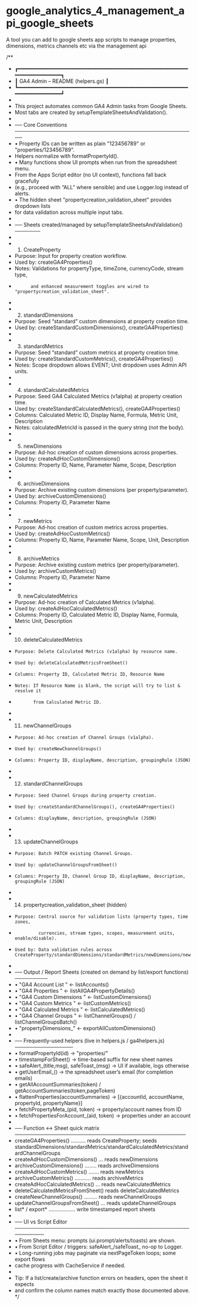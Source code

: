 # google_analytics_4_management_api_google_sheets
A tool you can add to google sheets app scripts to manage properties, dimensions, metrics channels etc via the management api



/**
 * ┏━━━━━━━━━━━━━━━━━━━━━━━━━━━━━━━━━━━━━━━━━━━━━━━━━━━━━━━━━━━━━━━━━━━━━━┓
 * ┃ GA4 Admin – README (helpers.gs)                                      ┃
 * ┗━━━━━━━━━━━━━━━━━━━━━━━━━━━━━━━━━━━━━━━━━━━━━━━━━━━━━━━━━━━━━━━━━━━━━━┛
 *
 * This project automates common GA4 Admin tasks from Google Sheets.
 * Most tabs are created by setupTemplateSheetsAndValidation().
 *
 * ── Core Conventions ──────────────────────────────────────────────────
 * • Property IDs can be written as plain "123456789" or "properties/123456789".
 *   Helpers normalize with formatPropertyId().
 * • Many functions show UI prompts when run from the spreadsheet menu.
 *   From the Apps Script editor (no UI context), functions fall back gracefully
 *   (e.g., proceed with “ALL” where sensible) and use Logger.log instead of alerts.
 * • The hidden sheet "propertycreation_validation_sheet" provides dropdown lists
 *   for data validation across multiple input tabs.
 *
 * ── Sheets created/managed by setupTemplateSheetsAndValidation() ───────
 *
 * 1) CreateProperty
 *    Purpose: Input for property creation workflow.
 *    Used by: createGA4Properties()
 *    Notes: Validations for propertyType, timeZone, currencyCode, stream type,
 *           and enhanced measurement toggles are wired to "propertycreation_validation_sheet".
 *
 * 2) standardDimensions
 *    Purpose: Seed “standard” custom dimensions at property creation time.
 *    Used by: createStandardCustomDimensions(), createGA4Properties()
 *
 * 3) standardMetrics
 *    Purpose: Seed “standard” custom metrics at property creation time.
 *    Used by: createStandardCustomMetrics(), createGA4Properties()
 *    Notes: Scope dropdown allows EVENT; Unit dropdown uses Admin API units.
 *
 * 4) standardCalculatedMetrics
 *    Purpose: Seed GA4 Calculated Metrics (v1alpha) at property creation time.
 *    Used by: createStandardCalculatedMetrics(), createGA4Properties()
 *    Columns: Calculated Metric ID, Display Name, Formula, Metric Unit, Description
 *    Notes: calculatedMetricId is passed in the query string (not the body).
 *
 * 5) newDimensions
 *    Purpose: Ad-hoc creation of custom dimensions across properties.
 *    Used by: createAdHocCustomDimensions()
 *    Columns: Property ID, Name, Parameter Name, Scope, Description
 *
 * 6) archiveDimensions
 *    Purpose: Archive existing custom dimensions (per property/parameter).
 *    Used by: archiveCustomDimensions()
 *    Columns: Property ID, Parameter Name
 *
 * 7) newMetrics
 *    Purpose: Ad-hoc creation of custom metrics across properties.
 *    Used by: createAdHocCustomMetrics()
 *    Columns: Property ID, Name, Parameter Name, Scope, Unit, Description
 *
 * 8) archiveMetrics
 *    Purpose: Archive existing custom metrics (per property/parameter).
 *    Used by: archiveCustomMetrics()
 *    Columns: Property ID, Parameter Name
 *
 * 9) newCalculatedMetrics
 *    Purpose: Ad-hoc creation of Calculated Metrics (v1alpha).
 *    Used by: createAdHocCalculatedMetrics()
 *    Columns: Property ID, Calculated Metric ID, Display Name, Formula, Metric Unit, Description
 *
 * 10) deleteCalculatedMetrics
 *     Purpose: Delete Calculated Metrics (v1alpha) by resource name.
 *     Used by: deleteCalculatedMetricsFromSheet()
 *     Columns: Property ID, Calculated Metric ID, Resource Name
 *     Notes: If Resource Name is blank, the script will try to list & resolve it
 *            from Calculated Metric ID.
 *
 * 11) newChannelGroups
 *     Purpose: Ad-hoc creation of Channel Groups (v1alpha).
 *     Used by: createNewChannelGroups()
 *     Columns: Property ID, displayName, description, groupingRule (JSON)
 *
 * 12) standardChannelGroups
 *     Purpose: Seed Channel Groups during property creation.
 *     Used by: createStandardChannelGroups(), createGA4Properties()
 *     Columns: displayName, description, groupingRule (JSON)
 *
 * 13) updateChannelGroups
 *     Purpose: Batch PATCH existing Channel Groups.
 *     Used by: updateChannelGroupsFromSheet()
 *     Columns: Property ID, Channel Group ID, displayName, description, groupingRule (JSON)
 *
 * 14) propertycreation_validation_sheet  (hidden)
 *     Purpose: Central source for validation lists (property types, time zones,
 *              currencies, stream types, scopes, measurement units, enable/disable).
 *     Used by: Data validation rules across CreateProperty/standardDimensions/standardMetrics/newDimensions/newMetrics.
 *
 * ── Output / Report Sheets (created on demand by list/export functions) ─────────
 * • "GA4 Account List <timestamp>"            ← listAccounts()
 * • "GA4 Properties <timestamp>"              ← listAllGA4PropertyDetails()
 * • "GA4 Custom Dimensions <timestamp>"       ← listCustomDimensions()
 * • "GA4 Custom Metrics <timestamp>"          ← listCustomMetrics()
 * • "GA4 Calculated Metrics <timestamp>"      ← listCalculatedMetrics()
 * • "GA4 Channel Groups <timestamp>"          ← listChannelGroups() / listChannelGroupsBatch()
 * • "propertyDimensions_<timestamp>"          ← exportAllCustomDimensions()
 *
 * ── Frequently-used helpers (live in helpers.js / ga4helpers.js) ────────────────
 * • formatPropertyId(id) → "properties/<id>"
 * • timestampForSheet()  → time-based suffix for new sheet names
 * • safeAlert_(title,msg), safeToast_(msg) → UI if available, logs otherwise
 * • getUserEmail_() → the spreadsheet user’s email (for completion emails)
 * • getAllAccountSummaries(token) / getAccountSummaries(token,pageToken)
 * • flattenProperties(accountSummaries) → [{accountId, accountName, propertyId, propertyName}]
 * • fetchPropertyMeta_(pid, token)      → property/account names from ID
 * • fetchPropertiesForAccount_(aid, token) → properties under an account
 *
 * ── Function ↔ Sheet quick matrix ───────────────────────────────────────────────
 *   createGA4Properties() .......... reads CreateProperty; seeds standardDimensions/standardMetrics/standardCalculatedMetrics/standardChannelGroups
 *   createAdHocCustomDimensions() ... reads newDimensions
 *   archiveCustomDimensions() ........ reads archiveDimensions
 *   createAdHocCustomMetrics() ....... reads newMetrics
 *   archiveCustomMetrics() ........... reads archiveMetrics
 *   createAdHocCalculatedMetrics() ... reads newCalculatedMetrics
 *   deleteCalculatedMetricsFromSheet() reads deleteCalculatedMetrics
 *   createNewChannelGroups() ......... reads newChannelGroups
 *   updateChannelGroupsFromSheet() ... reads updateChannelGroups
 *   list* / export* .................. write timestamped report sheets
 *
 * ── UI vs Script Editor ────────────────────────────────────────────────────────
 * • From Sheets menu: prompts (ui.prompt/alerts/toasts) are shown.
 * • From Script Editor / triggers: safeAlert_/safeToast_ no-op to Logger.
 * • Long-running jobs may paginate via nextPageToken loops; some export flows
 *   cache progress with CacheService if needed.
 *
 * Tip: If a list/create/archive function errors on headers, open the sheet it expects
 * and confirm the column names match exactly those documented above.
 */
